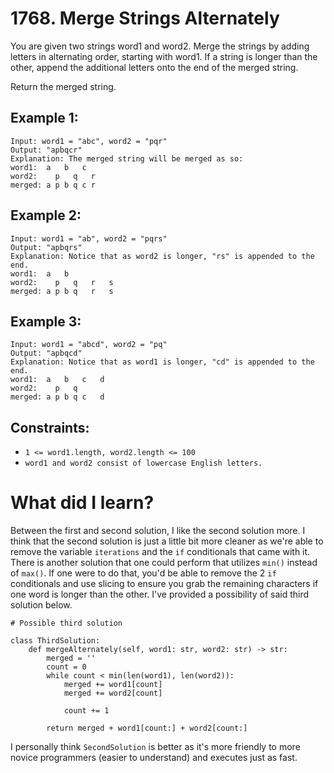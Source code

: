 # 1768. Merge Strings Alternately

You are given two strings word1 and word2. Merge the strings by adding letters in alternating order, starting with word1. If a string is longer than the other, append the additional letters onto the end of the merged string.

Return the merged string.

## Example 1:

```
Input: word1 = "abc", word2 = "pqr"
Output: "apbqcr"
Explanation: The merged string will be merged as so:
word1:  a   b   c
word2:    p   q   r
merged: a p b q c r
```

## Example 2:

```
Input: word1 = "ab", word2 = "pqrs"
Output: "apbqrs"
Explanation: Notice that as word2 is longer, "rs" is appended to the end.
word1:  a   b 
word2:    p   q   r   s
merged: a p b q   r   s
```

## Example 3:

```
Input: word1 = "abcd", word2 = "pq"
Output: "apbqcd"
Explanation: Notice that as word1 is longer, "cd" is appended to the end.
word1:  a   b   c   d
word2:    p   q 
merged: a p b q c   d
```

## Constraints:

- `1 <= word1.length, word2.length <= 100`
- `word1 and word2 consist of lowercase English letters.`


# What did I learn?

Between the first and second solution, I like the second solution more. I think that the second solution is just a little bit more cleaner as we're able to remove the variable `iterations` and the `if` conditionals that came with it. There is another solution that one could perform that utilizes `min()` instead of `max()`. If one were to do that, you'd be able to remove the 2 `if` conditionals and use slicing to ensure you grab the remaining characters if one word is longer than the other. I've provided a possibility of said third solution below.


```
# Possible third solution

class ThirdSolution:
    def mergeAlternately(self, word1: str, word2: str) -> str:
        merged = ''
        count = 0
        while count < min(len(word1), len(word2)):
            merged += word1[count]
            merged += word2[count]

            count += 1

        return merged + word1[count:] + word2[count:]
```

I personally think `SecondSolution` is better as it's more friendly to more novice programmers (easier to understand) and executes just as fast.
